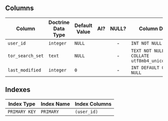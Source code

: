 ## Columns

| Column | Doctrine Data Type | Default Value | AI? | NULL? | Column DDL |
| ------ | ------------------ | ------------- | :-: | :---: | ---------- |
| `user_id` | `integer` | `NULL` |  | - | `INT NOT NULL` |
| `tor_search_set` | `text` | `NULL` |  | - | `TEXT NOT NULL COLLATE utf8mb4_unicode_ci` |
| `last_modified` | `integer` | `0` |  | - | `INT DEFAULT 0 NOT NULL` |

## Indexes

| Index Type | Index Name | Index Columns |
| ---------- | ---------- | ------------- |
| `PRIMARY KEY` | `PRIMARY` | `(user_id)` |
